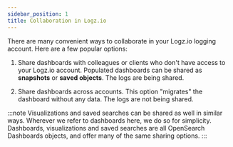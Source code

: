 ```yaml
---
sidebar_position: 1
title: Collaboration in Logz.io
---
```


There are many convenient ways to collaborate in your Logz.io logging account.
Here are a few popular options:

1. Share dashboards with colleagues or clients who don't have access to your Logz.io account. Populated dashboards can be shared as **snapshots** or **saved objects**. The logs are being shared.

2. Share dashboards across accounts. This option "migrates" the dashboard without any data. The logs are not being shared.

:::note
Visualizations and saved searches can be shared as well in similar ways. Wherever we refer to dashboards here, we do so for simplicity. Dashboards, visualizations and saved searches are all OpenSearch Dashboards objects, and offer many of the same sharing options.
:::